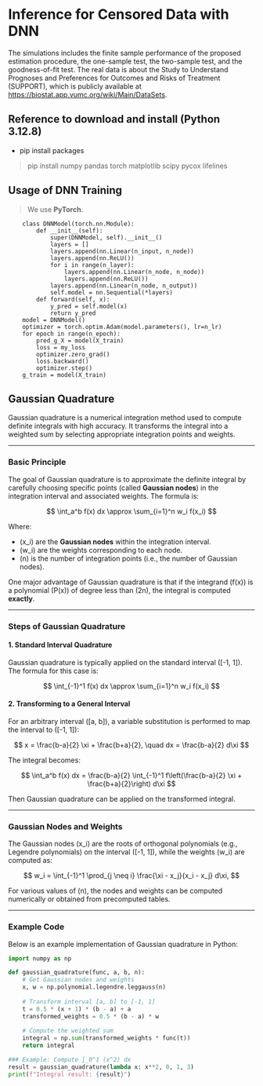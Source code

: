 # Inference for Censored Data with DNN

The simulations includes the finite sample performance of the proposed estimation procedure, the one-sample test, the two-sample test, and the goodness-of-fit test. The real data is about the Study to Understand Prognoses and Preferences for Outcomes and Risks of Treatment (SUPPORT), which is publicly available at https://biostat.app.vumc.org/wiki/Main/DataSets.

## Reference to download and install (Python 3.12.8)

+ pip install packages

> pip install numpy pandas torch matplotlib scipy pycox lifelines


## Usage of DNN Training 
> We use **PyTorch**.

```
    class DNNModel(torch.nn.Module):
        def __init__(self):
            super(DNNModel, self).__init__()
            layers = []
            layers.append(nn.Linear(n_input, n_node))
            layers.append(nn.ReLU())
            for i in range(n_layer):
                layers.append(nn.Linear(n_node, n_node))
                layers.append(nn.ReLU())
            layers.append(nn.Linear(n_node, n_output))
            self.model = nn.Sequential(*layers)
        def forward(self, x):
            y_pred = self.model(x)
            return y_pred
    model = DNNModel()
    optimizer = torch.optim.Adam(model.parameters(), lr=n_lr)
    for epoch in range(n_epoch):
        pred_g_X = model(X_train)
        loss = my_loss
        optimizer.zero_grad()
        loss.backward()
        optimizer.step()
    g_train = model(X_train)
```

## Gaussian Quadrature

Gaussian quadrature is a numerical integration method used to compute definite integrals with high accuracy. It transforms the integral into a weighted sum by selecting appropriate integration points and weights.

---

### Basic Principle

The goal of Gaussian quadrature is to approximate the definite integral by carefully choosing specific points (called **Gaussian nodes**) in the integration interval and associated weights. The formula is:

$$
\int_a^b f(x) dx \approx \sum_{i=1}^n w_i f(x_i)
$$

Where:
- \(x_i\) are the **Gaussian nodes** within the integration interval.
- \(w_i\) are the weights corresponding to each node.
- \(n\) is the number of integration points (i.e., the number of Gaussian nodes).

One major advantage of Gaussian quadrature is that if the integrand \(f(x)\) is a polynomial \(P(x)\) of degree less than \(2n\), the integral is computed **exactly**.

---

### Steps of Gaussian Quadrature

#### 1. Standard Interval Quadrature
Gaussian quadrature is typically applied on the standard interval \([-1, 1]\). The formula for this case is:

$$
\int_{-1}^1 f(x) dx \approx \sum_{i=1}^n w_i f(x_i)
$$

#### 2. Transforming to a General Interval
For an arbitrary interval \([a, b]\), a variable substitution is performed to map the interval to \([-1, 1]\):

$$
x = \frac{b-a}{2} \xi + \frac{b+a}{2}, \quad dx = \frac{b-a}{2} d\xi
$$

The integral becomes:

$$
\int_a^b f(x) dx = \frac{b-a}{2} \int_{-1}^1 f\left(\frac{b-a}{2} \xi + \frac{b+a}{2}\right) d\xi
$$

Then Gaussian quadrature can be applied on the transformed integral.

---
### Gaussian Nodes and Weights

The Gaussian nodes \(x_i\) are the roots of orthogonal polynomials (e.g., Legendre polynomials) on the interval \([-1, 1]\), while the weights \(w_i\) are computed as:

$$
w_i = \int_{-1}^1 \prod_{j \neq i} \frac{\xi - x_j}{x_i - x_j} d\xi,
$$

For various values of \(n\), the nodes and weights can be computed numerically or obtained from precomputed tables.

---

### Example Code

Below is an example implementation of Gaussian quadrature in Python:

```python
import numpy as np

def gaussian_quadrature(func, a, b, n):
    # Get Gaussian nodes and weights
    x, w = np.polynomial.legendre.leggauss(n)
    
    # Transform interval [a, b] to [-1, 1]
    t = 0.5 * (x + 1) * (b - a) + a
    transformed_weights = 0.5 * (b - a) * w
    
    # Compute the weighted sum
    integral = np.sum(transformed_weights * func(t))
    return integral

### Example: Compute ∫_0^1 (x^2) dx
result = gaussian_quadrature(lambda x: x**2, 0, 1, 3)
print(f"Integral result: {result}")

